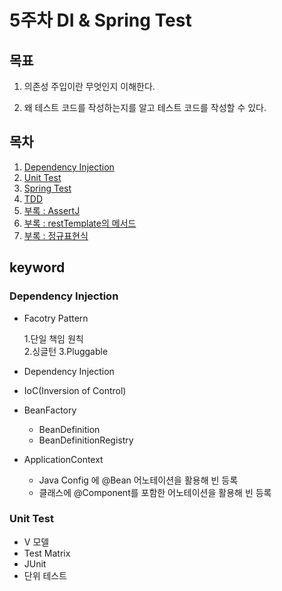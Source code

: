 # 5주차 DI & Spring Test

## 목표

1. 의존성 주입이란 무엇인지 이해한다.

2. 왜 테스트 코드를 작성하는지를 알고 테스트 코드를 작성할 수 있다.

## 목차

1. [Dependency Injection](./dependency-injection.md)
2. [Unit Test](./unit-test.md)
3. [Spring Test](./spring-test.md)
4. [TDD](./tdd.md)
5. [부록 : AssertJ](./assertj.md)
6. [부록 : restTemplate의 메서드](./rest-template.md)
7. [부록 : 정규표현식](./regular-expression.md)

## keyword

### Dependency Injection

- Facotry Pattern

  1.단일 책임 원칙  
  2.싱글턴
  3.Pluggable

- Dependency Injection
- IoC(Inversion of Control)
- BeanFactory
  - BeanDefinition
  - BeanDefinitionRegistry
- ApplicationContext
  - Java Config 에 @Bean 어노테이션을 활용해 빈 등록
  - 클래스에 @Component를 포함한 어노테이션을 활용해 빈 등록

### Unit Test

- V 모델
- Test Matrix
- JUnit
- 단위 테스트

